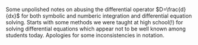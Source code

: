 Some unpolished notes on abusing the differential operator $D=\frac{d}{dx}$ for both symbolic and numberic integration and differential equation solving.
Starts with some methods we were taught at high school(!) for solving differential equations which appear not to be well known among students today.
Apologies for some inconsistencies in notation.
